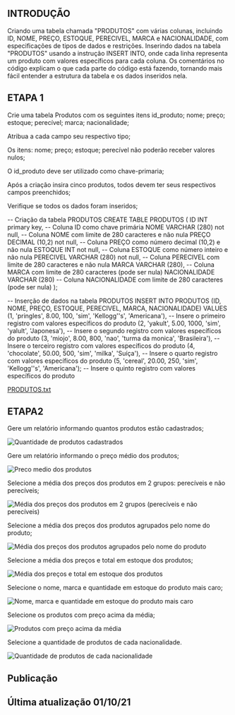

## INTRODUÇÃO
Criando uma tabela chamada "PRODUTOS" com várias colunas, incluindo ID, NOME, PREÇO, ESTOQUE, PERECIVEL, MARCA e NACIONALIDADE, com especificações de tipos de dados e restrições.
Inserindo dados na tabela "PRODUTOS" usando a instrução INSERT INTO, onde cada linha representa um produto com valores específicos para cada coluna.
Os comentários no código explicam o que cada parte do código está fazendo, tornando mais fácil entender a estrutura da tabela e os dados inseridos nela.


## ETAPA 1
Crie uma tabela Produtos com os seguintes itens id_produto; nome; preço; estoque; perecível; marca; nacionalidade;


Atribua a cada campo seu respectivo tipo;


Os itens: nome; preço; estoque; perecível não poderão receber valores nulos;


O id_produto deve ser utilizado como chave-primaria;


Após a criação insira cinco produtos, todos devem ter seus respectivos campos preenchidos;


Verifique se todos os dados foram inseridos;




-- Criação da tabela PRODUTOS
CREATE TABLE PRODUTOS (
    ID              INT primary key,           -- Coluna ID como chave primária
    NOME            VARCHAR (280) not null,    -- Coluna NOME com limite de 280 caracteres e não nula
    PREÇO           DECIMAL (10,2) not null,   -- Coluna PREÇO como número decimal (10,2) e não nula
    ESTOQUE         INT not null,              -- Coluna ESTOQUE como número inteiro e não nula
    PERECIVEL       VARCHAR (280) not null,    -- Coluna PERECIVEL com limite de 280 caracteres e não nula
    MARCA           VARCHAR (280),             -- Coluna MARCA com limite de 280 caracteres (pode ser nula)
    NACIONALIDADE   VARCHAR (280)              -- Coluna NACIONALIDADE com limite de 280 caracteres (pode ser nula)
);

-- Inserção de dados na tabela PRODUTOS
INSERT INTO PRODUTOS (ID, NOME, PREÇO, ESTOQUE, PERECIVEL, MARCA, NACIONALIDADE)
VALUES
(1, 'pringles', 8.00, 100, 'sim', 'Kellogg''s', 'Americana'),  -- Insere o primeiro registro com valores específicos do produto
(2, 'yakult', 5.00, 1000, 'sim', 'yalult', 'Japonesa'),        -- Insere o segundo registro com valores específicos do produto
(3, 'miojo', 8.00, 800, 'nao', 'turma da monica', 'Brasileira'), -- Insere o terceiro registro com valores específicos do produto
(4, 'chocolate', 50.00, 500, 'sim', 'milka', 'Suíça'),          -- Insere o quarto registro com valores específicos do produto
(5, 'cereal', 20.00, 250, 'sim', 'Kellogg''s', 'Americana');    -- Insere o quinto registro com valores específicos do produto

[PRODUTOS.txt](https://github.com/RaFFaRaFFaR/BANCOS_DE_DADOS/files/12778811/PRODUTOS.txt)




## ETAPA2
Gere um relatório informando quantos produtos estão cadastrados;

![Quantidade de produtos cadastrados](https://github.com/RaFFaRaFFaR/BANCOS_DE_DADOS/assets/127689567/d6551dae-6670-46b1-b7d0-dcb88f6f7869)

Gere um relatório informando o preço médio dos produtos;

![Preco medio dos produtos](https://github.com/RaFFaRaFFaR/BANCOS_DE_DADOS/assets/127689567/c5add2c5-e518-4c66-b926-5f0620351dc2)


Selecione a média dos preços dos produtos em 2 grupos: perecíveis e não perecíveis;

![Média dos preços dos produtos em 2 grupos (perecíveis e não perecíveis)](https://github.com/RaFFaRaFFaR/BANCOS_DE_DADOS/assets/127689567/34744e52-23ec-4785-b7d7-1bedfaca44bc)


Selecione a média dos preços dos produtos agrupados pelo nome do produto;

![Média dos preços dos produtos agrupados pelo nome do produto](https://github.com/RaFFaRaFFaR/BANCOS_DE_DADOS/assets/127689567/ae315117-6240-4bc4-a851-d5ddb1ba00c2)


Selecione a média dos preços e total em estoque dos produtos;

![Média dos preços e total em estoque dos produtos](https://github.com/RaFFaRaFFaR/BANCOS_DE_DADOS/assets/127689567/4450f3ba-ba14-40e9-907a-155703edf5f6)


Selecione o nome, marca e quantidade em estoque do produto mais caro;

![Nome, marca e quantidade em estoque do produto mais caro](https://github.com/RaFFaRaFFaR/BANCOS_DE_DADOS/assets/127689567/5c17a230-3eed-47ec-8d5d-08b44d6fd426)


Selecione os produtos com preço acima da média;

![Produtos com preço acima da média](https://github.com/RaFFaRaFFaR/BANCOS_DE_DADOS/assets/127689567/9fa30ad3-8d8b-480d-84c8-e288b84d7399)


Selecione a quantidade de produtos de cada nacionalidade.


![Quantidade de produtos de cada nacionalidade](https://github.com/RaFFaRaFFaR/BANCOS_DE_DADOS/assets/127689567/6633381e-eac1-4ac1-b7af-2570c7671b8a)


## Publicação


## Última atualização 01/10/21
